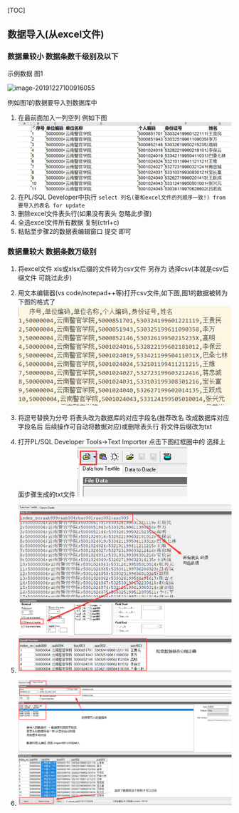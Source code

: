 [TOC]

## 数据导入(从excel文件)
### 数据量较小 数据条数千级别及以下
示例数据 图1

![image-20191227100916055](../img/image-20191227100916055.png"图1")

例如图1的数据要导入到数据库中

1. 在最前面加入一列空列 例如下图
![image-20191227101221946](../img/image-20191227101221946.png)
1. 在PL/SQL Developer中执行 `select 列名(要和excel文件的列顺序一致!) from 要导入的表名 for update`
1. 删除excel文件表头行(如果没有表头 忽略此步骤)
1. 全选excel文件所有数据 复制(ctrl+c)
1. 粘贴至步骤2的数据表编辑窗口 提交 即可



### 数据量较大 数据条数万级别

1. 将excel文件 xls或xlsx后缀的文件转为csv文件 另存为 选择csv(本就是csv后缀文件 可跳过此步)

1. 用文本编辑器(vs code/notepad++等)打开csv文件,如下图,图1的数据被转为下图的格式了
    ![image-20191227105620474](../img/image-20191227105620474.png)

1. 将逗号替换为分号 将表头改为数据库的对应字段名(推荐改名 改成数据库对应字段名后 后续操作可自动将数据对应)或删除表头行 将文件后缀改为txt

1. 打开PL/SQL Developer Tools->Text Importer 点击下图红框圈中的 选择上面步骤生成的txt文件
    ![image-20191227111001150](../img/image-20191227111001150.png)
    
1. ![image-20191227111332178](../img/image-20191227111332178.png)

1. ![image-20191227111749070](../img/image-20191227111749070.png)

     